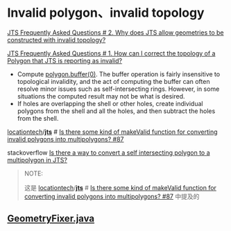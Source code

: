 # Invalid polygon、invalid topology

[JTS Frequently Asked Questions # 2. Why does JTS allow geometries to be constructed with invalid topology?](https://locationtech.github.io/jts/jts-faq.html#B2)

[JTS Frequently Asked Questions # 1. How can I correct the topology of a Polygon that JTS is reporting as invalid?](https://locationtech.github.io/jts/jts-faq.html#G1)

- Compute [polygon.buffer(0)](https://locationtech.github.io/jts/javadoc/org/locationtech/jts/geom/Geometry.html#buffer-double-). The buffer operation is fairly insensitive to topological invalidity, and the act of computing the buffer can often resolve minor issues such as self-intersecting rings. However, in some situations the computed result may not be what is desired.
- If holes are overlapping the shell or other holes, create individual polygons from the shell and all the holes, and then subtract the holes from the shell.



[locationtech](https://github.com/locationtech)/**[jts](https://github.com/locationtech/jts)** # [Is there some kind of makeValid function for converting invalid polygons into multipolygons? #87](https://github.com/locationtech/jts/issues/87)



stackoverflow [Is there a way to convert a self intersecting polygon to a multipolygon in JTS?](https://stackoverflow.com/questions/31473553/is-there-a-way-to-convert-a-self-intersecting-polygon-to-a-multipolygon-in-jts)

> NOTE:
>
> 这是 [locationtech](https://github.com/locationtech)/**[jts](https://github.com/locationtech/jts)** # [Is there some kind of makeValid function for converting invalid polygons into multipolygons? #87](https://github.com/locationtech/jts/issues/87) 中提及的
>
> 



## [**GeometryFixer.java**](https://github.com/locationtech/jts/blob/master/modules/core/src/main/java/org/locationtech/jts/geom/util/GeometryFixer.java) 